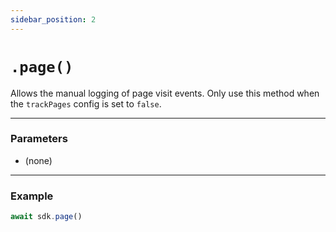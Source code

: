 ```yaml
---
sidebar_position: 2
---
```


# `.page()`

Allows the manual logging of page visit events. Only use this method when the `trackPages` config is set to `false`.

---

### Parameters

- (none)

---

### Example

```jsx
await sdk.page()
```
